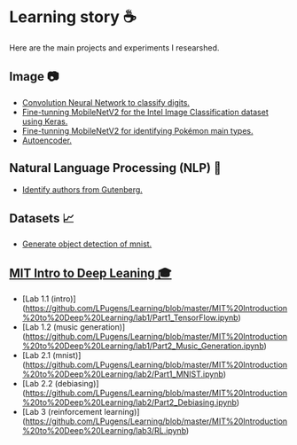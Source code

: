 # Learning story ☕
Here are the main projects and experiments I researshed.

## Image 📷
 - [Convolution Neural Network to classify digits.](https://www.kaggle.com/lpugens/digit-recognizer)
 - [Fine-tunning MobileNetV2 for the Intel Image Classification dataset using Keras.](https://www.kaggle.com/lpugens/intel-image-classification?scriptVersionId=38561906)
 - [Fine-tunning MobileNetV2 for identifying Pokémon main types.](https://www.kaggle.com/lpugens/pokemon-type-classification)
 - [Autoencoder.](https://colab.research.google.com/drive/1wJAayv5JVMxffRCZKUkGVfpY8yMzv3gH?usp=sharing)
 
## Natural Language Processing (NLP) 📝
 - [Identify authors from Gutenberg.](https://colab.research.google.com/drive/17_NJ5BKurkabUasSLDnGDbdfYxvC1mXp?usp=sharing)

## Datasets 📈
 - [Generate object detection of mnist.](https://colab.research.google.com/drive/1vRiGR-KS5kyiXWVMYDPAYVAbC67NxN_m?usp=sharing)

## [MIT Intro to Deep Leaning 🎓](http://introtodeeplearning.com/)
 - [Lab 1.1 (intro)]                 (https://github.com/LPugens/Learning/blob/master/MIT%20Introduction%20to%20Deep%20Learning/lab1/Part1_TensorFlow.ipynb)
 - [Lab 1.2 (music generation)]      (https://github.com/LPugens/Learning/blob/master/MIT%20Introduction%20to%20Deep%20Learning/lab1/Part2_Music_Generation.ipynb)
 - [Lab 2.1 (mnist)]                 (https://github.com/LPugens/Learning/blob/master/MIT%20Introduction%20to%20Deep%20Learning/lab2/Part1_MNIST.ipynb)
 - [Lab 2.2 (debiasing)]             (https://github.com/LPugens/Learning/blob/master/MIT%20Introduction%20to%20Deep%20Learning/lab2/Part2_Debiasing.ipynb)
 - [Lab 3 (reinforcement learning)]  (https://github.com/LPugens/Learning/blob/master/MIT%20Introduction%20to%20Deep%20Learning/lab3/RL.ipynb)
